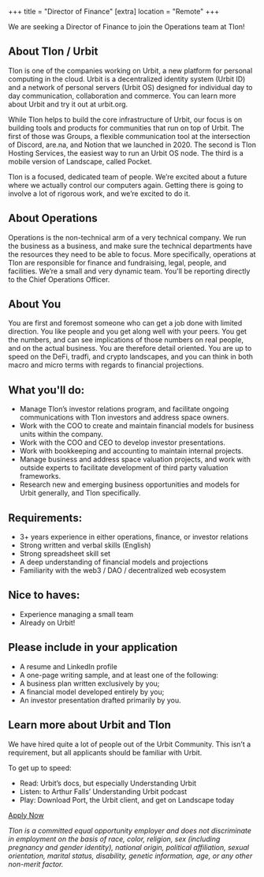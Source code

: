 +++
 title = "Director of Finance"
 [extra]
 location = "Remote"
 +++

We are seeking a Director of Finance to join the Operations team at Tlon! 

## About Tlon / Urbit

Tlon is one of the companies working on Urbit, a new platform for personal computing in the cloud. Urbit is a decentralized identity system (Urbit ID) and a network of personal servers (Urbit OS) designed for individual day to day communication, collaboration and commerce. You can learn more about Urbit and try it out at urbit.org.

While Tlon helps to build the core infrastructure of Urbit, our focus is on building tools and products for communities that run on top of Urbit. The first of those was Groups, a flexible communication tool at the intersection of Discord, are.na, and Notion that we launched in 2020. The second is Tlon Hosting Services, the easiest way to run an Urbit OS node. The third is a mobile version of Landscape, called Pocket.

Tlon is a focused, dedicated team of people. We’re excited about a future where we actually control our computers again. Getting there is going to involve a lot of rigorous work, and we’re excited to do it.

## About Operations

Operations is the non-technical arm of a very technical company. We run the business as a business, and make sure the technical departments have the resources they need to be able to focus. More specifically, operations at Tlon are responsible for finance and fundraising, legal, people, and facilities. We’re a small and very dynamic team. You'll be reporting directly to the Chief Operations Officer.

## About You

You are first and foremost someone who can get a job done with limited direction. You like people and you get along well with your peers. You get the numbers, and can see implications of those numbers on real people, and on the actual business. You are therefore detail oriented. You are up to speed on the DeFi, tradfi, and crypto landscapes, and you can think in both macro and micro terms with regards to financial projections.

## What you'll do:

- Manage Tlon’s investor relations program, and facilitate ongoing communications with Tlon investors and address space owners.
- Work with the COO to create and maintain financial models for business units within the company.
- Work with the COO and CEO to develop investor presentations.
- Work with bookkeeping and accounting to maintain internal projects.
- Manage business and address space valuation projects, and work with outside experts to facilitate development of third party valuation frameworks.
- Research new and emerging business opportunities and models for Urbit generally, and Tlon specifically.

## Requirements:

- 3+ years experience in either operations, finance, or investor relations
- Strong written and verbal skills (English)
- Strong spreadsheet skill set
- A deep understanding of financial models and projections
- Familiarity with the web3 / DAO / decentralized web ecosystem

## Nice to haves:

- Experience managing a small team
- Already on Urbit!

## Please include in your application

- A resume and LinkedIn profile
- A one-page writing sample, and at least one of the following:
- A business plan written exclusively by you;
- A financial model developed entirely by you;
- An investor presentation drafted primarily by you.

## Learn more about Urbit and Tlon

We have hired quite a lot of people out of the Urbit Community. This isn’t a requirement, but all applicants should be familiar with Urbit.

To get up to speed:

- Read: Urbit’s docs, but especially Understanding Urbit
- Listen: to Arthur Falls’ Understanding Urbit  podcast
- Play: Download Port, the Urbit client, and get on Landscape today

<section class="box-border p-8 lg:p-16 grid justify-items-stretch">
    <a class="font-sans bg-blue-100 text-blue-800 py-4 px-6 rounded-xl justify-self-center" href="mailto:apply@tlon.io">Apply Now</a>
</section>

*Tlon is a committed equal opportunity employer and does not discriminate in employment on the basis of race, color, religion, sex (including pregnancy and gender identity), national origin, political affiliation, sexual orientation, marital status, disability, genetic information, age, or any other non-merit factor.*

